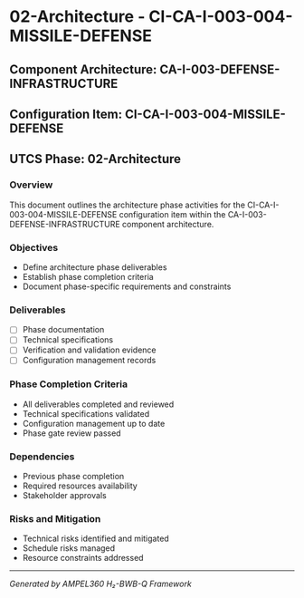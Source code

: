 # 02-Architecture - CI-CA-I-003-004-MISSILE-DEFENSE

## Component Architecture: CA-I-003-DEFENSE-INFRASTRUCTURE
## Configuration Item: CI-CA-I-003-004-MISSILE-DEFENSE
## UTCS Phase: 02-Architecture

### Overview
This document outlines the architecture phase activities for the CI-CA-I-003-004-MISSILE-DEFENSE configuration item within the CA-I-003-DEFENSE-INFRASTRUCTURE component architecture.

### Objectives
- Define architecture phase deliverables
- Establish phase completion criteria
- Document phase-specific requirements and constraints

### Deliverables
- [ ] Phase documentation
- [ ] Technical specifications
- [ ] Verification and validation evidence
- [ ] Configuration management records

### Phase Completion Criteria
- All deliverables completed and reviewed
- Technical specifications validated
- Configuration management up to date
- Phase gate review passed

### Dependencies
- Previous phase completion
- Required resources availability
- Stakeholder approvals

### Risks and Mitigation
- Technical risks identified and mitigated
- Schedule risks managed
- Resource constraints addressed

---
*Generated by AMPEL360 H₂-BWB-Q Framework*
